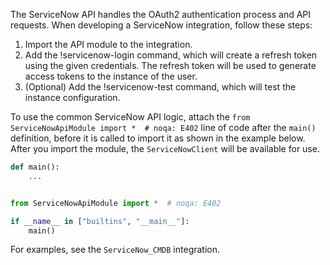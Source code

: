 The ServiceNow API handles the OAuth2 authentication process and API requests. When developing a ServiceNow integration, follow these steps:

1. Import the API module to the integration.
2. Add the !servicenow-login command, which will create a refresh token using the given credentials. The refresh token will be used to generate access tokens to the instance of the user.
3. (Optional) Add the !servicenow-test command, which will test the instance configuration.

To use the common ServiceNow API logic, attach the `from ServiceNowApiModule import *  # noqa: E402` line of code after the `main()` definition, before it is called to import it as shown in the example below. After you import the module, the `ServiceNowClient` will be available for use.

```python
def main():
    ...


from ServiceNowApiModule import *  # noqa: E402

if __name__ in ["builtins", "__main__"]:
    main()
```

For examples, see the `ServiceNow_CMDB` integration.

